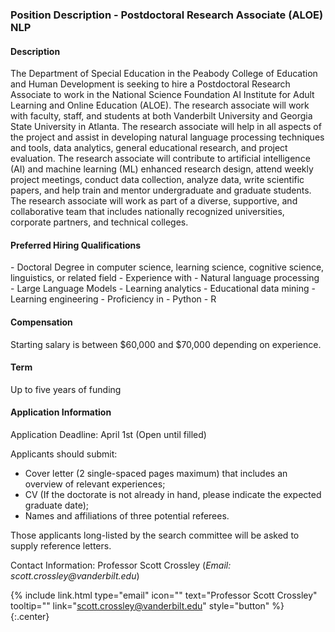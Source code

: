 <h3>Position Description - Postdoctoral Research Associate (ALOE) NLP</h3>

<h4>Description</h4> 

The Department of Special Education in the Peabody College of Education and Human Development is seeking to hire a Postdoctoral Research Associate to work in the National Science Foundation AI Institute for Adult Learning and Online Education (ALOE). The research associate will work with faculty, staff, and students at both Vanderbilt University and Georgia State University in Atlanta. The research associate will help in all aspects of the project and assist in developing natural language processing techniques and tools, data analytics, general educational research, and project evaluation. The research associate will contribute to artificial intelligence (AI) and machine learning (ML) enhanced research design, attend weekly project meetings, conduct data collection, analyze data, write scientific papers, and help train and mentor undergraduate and graduate students. The research associate will work as part of a diverse, supportive, and collaborative team that includes nationally recognized universities, corporate partners, and technical colleges. 

<h4>Preferred Hiring Qualifications</h4> 
- Doctoral Degree in computer science, learning science, cognitive science, linguistics, or related field
- Experience with
  - Natural language processing 
  - Large Language Models
  - Learning analytics
  - Educational data mining
  - Learning engineering
- Proficiency in
  - Python
  - R

<h4>Compensation</h4>

Starting salary is between $60,000 and $70,000 depending on experience.

<h4>Term</h4> 
Up to five years of funding


<h4>Application Information</h4> 

Application Deadline: April 1st (Open until filled)

Applicants should submit:
- Cover letter (2 single-spaced pages maximum) that includes an overview of relevant experiences;
- CV (If the doctorate is not already in hand, please indicate the expected graduate date);
- Names and affiliations of three potential referees. 

Those applicants long-listed by the search committee will be asked to supply reference letters.

Contact Information: Professor Scott Crossley (_Email: scott.crossley@vanderbilt.edu_)

{%
  include link.html
  type="email"
  icon=""
  text="Professor Scott Crossley"
  tooltip=""
  link="scott.crossley@vanderbilt.edu"
  style="button"
%}
{:.center}


